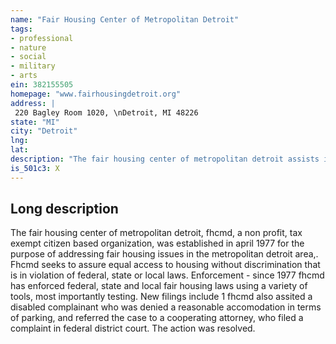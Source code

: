 ```yaml
---
name: "Fair Housing Center of Metropolitan Detroit"
tags:
- professional
- nature
- social
- military
- arts
ein: 382155505
homepage: "www.fairhousingdetroit.org"
address: |
 220 Bagley Room 1020, \nDetroit, MI 48226
state: "MI"
city: "Detroit"
lng: 
lat: 
description: "The fair housing center of metropolitan detroit assists in the investigation and resolution of complaints of unlawful housing discrimination. It seeks to assure equal housing opportunities in accordance with federal, state, and local fair housing laws. "
is_501c3: X
---
```


## Long description

The fair housing center of metropolitan detroit, fhcmd, a non profit, tax exempt citizen based organization, was established in april 1977 for the purpose of addressing fair housing issues in the metropolitan detroit area,. Fhcmd seeks to assure equal access to housing without discrimination that is in violation of federal, state or local laws. Enforcement - since 1977 fhcmd has enforced federal, state and local fair housing laws using a variety of tools, most importantly testing. New filings include 1 fhcmd also assited a disabled complainant who was denied a reasonable accomodation in terms of parking, and referred the case to a cooperating attorney, who filed a complaint in federal district court. The action was resolved. 
